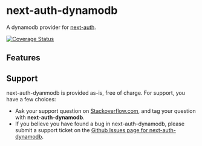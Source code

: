 # next-auth-dynamodb

A dynamodb provider for [next-auth](https://next-auth.js.org/).

[![Coverage Status](https://coveralls.io/repos/github/tgandrews/next-auth-dynamodb/badge.svg?branch=main)](https://coveralls.io/github/tgandrews/next-auth-dynamodb?branch=main)

## Features

## Support

next-auth-dyanmodb is provided as-is, free of charge. For support, you have a few choices:

- Ask your support question on [Stackoverflow.com](http://stackoverflow.com), and tag your question with **next-auth-dynamodb**.
- If you believe you have found a bug in next-auth-dynamodb, please submit a support ticket on the [Github Issues page for next-auth-dynamodb](http://github.com/tgandrews/next-auth-dynamodb/issues).
